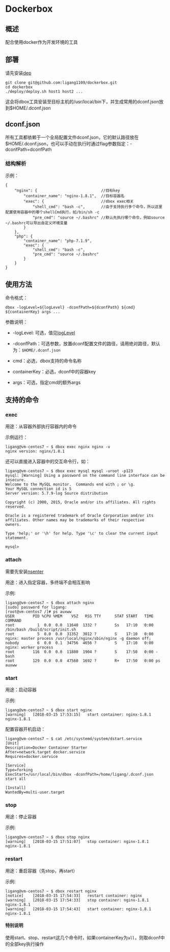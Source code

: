 # Dockerbox

## 概述

配合使用docker作为开发环境的工具

## 部署

请先安装[dep](https://golang.github.io/dep/)

```
git clone git@github.com:ligang1109/dockerbox.git
cd dockerbox
./deploy/deploy.sh host1 host2 ...
```

这会将dbox工具安装至目标主机的/usr/local/bin下，并生成常用的dconf.json放到$HOME/.dconf.json

## dconf.json

所有工具都依赖于一个全局配置文件dconf.json，它的默认路径放在$HOME/.dconf.json，也可以手动在执行时通过flag参数指定：-dconfPath=dconfPath

### 结构解析

示例：
```
{
    "nginx": {                            //目标key
        "container_name": "nginx-1.8.1",  //目标容器名
        "exec": {                         //dbox exec相关
            "shell_cmd": "bash -c",       //由于支持执行多个命令，所以这里配置使用容器中的哪个shellCmd执行，如/bin/sh -c
            "pre_cmd": "source ~/.bashrc" //默认先执行哪个命令，例如source ~/.bashrc可以导出自定义环境变量
        }
    },
    "php": {
        "container_name": "php-7.1.9",
        "exec": {
            "shell_cmd": "bash -c",
            "pre_cmd": "source ~/.bashrc"
        }
    }
}
```

## 使用方法

命令格式：

```
dbox -logLevel=${logLevel} -dconfPath=${dconfPath} ${cmd} ${containerKey} args ...
```

参数说明：

- -logLevel: 可选，值见[logLevel](https://github.com/goinbox/golog/blob/master/base.go)

- -dconfPath：可选参数，放置dconf配置文件的路径，请用绝对路径，默认为：`$HOME/.dconf.json`

- cmd：必选，dbox支持的命令名称

- containerKey：必选，dconf中的容器key

- args：可选，指定cmd的额外args

## 支持的命令

### exec

用途：从容器外部执行容器内的命令

示例运行：

```
ligang@vm-centos7 ~ $ dbox exec nginx nginx -v
nginx version: nginx/1.8.1
```

还可以直接进入容器中的交互命令行，如：

```
ligang@vm-centos7 ~ $ dbox exec mysql mysql -uroot -p123
mysql: [Warning] Using a password on the command line interface can be insecure.
Welcome to the MySQL monitor.  Commands end with ; or \g.
Your MySQL connection id is 5
Server version: 5.7.9-log Source distribution

Copyright (c) 2000, 2015, Oracle and/or its affiliates. All rights reserved.

Oracle is a registered trademark of Oracle Corporation and/or its
affiliates. Other names may be trademarks of their respective
owners.

Type 'help;' or '\h' for help. Type '\c' to clear the current input statement.

mysql> 
```

### attach

需要先安装[nsenter](http://man7.org/linux/man-pages/man1/nsenter.1.html)

用途：进入指定容器，多终端不会相互影响

示例:
```
ligang@vm-centos7 ~ $ dbox attach nginx
[sudo] password for ligang: 
[root@vm-centos7 /]# ps auxww
USER        PID %CPU %MEM    VSZ   RSS TTY      STAT START   TIME COMMAND
root          1  0.0  0.0  11640  1332 ?        Ss   17:10   0:00 /bin/bash /build/script/init.sh
root          5  0.0  0.0  31352  3012 ?        S    17:10   0:00 nginx: master process /usr/local/nginx/sbin/nginx -g daemon off;
nobody        6  0.0  0.1  34756  4656 ?        S    17:10   0:00 nginx: worker process
root        116  0.0  0.0  11880  1904 ?        S    17:50   0:00 -bash
root        129  0.0  0.0  47560  1692 ?        R+   17:50   0:00 ps auxww
```

### start

用途：启动容器

示例:
```
ligang@vm-centos7 ~ $ dbox start nginx
[warning]	[2018-03-15 17:53:15]	start container: nginx-1.8.1
nginx-1.8.1
```

配置容器开机启动：
```
ligang@vm-centos7 ~ $ cat /etc/systemd/system/dstart.service 
[Unit]
Description=Docker Container Starter
After=network.target docker.service
Requires=docker.service

[Service]
Type=forking
ExecStart=/usr/local/bin/dbox -dconfPath=/home/ligang/.dconf.json start all

[Install]
WantedBy=multi-user.target
```

### stop

用途：停止容器

示例:
```
ligang@vm-centos7 ~ $ dbox stop nginx
[warning]	[2018-03-15 17:51:07]	stop container: nginx-1.8.1
nginx-1.8.1
```

### restart

用途：重启容器（先stop，再start）

示例:
```
ligang@vm-centos7 ~ $ dbox restart nginx
[notice]	[2018-03-15 17:54:33]	restart container: nginx
[warning]	[2018-03-15 17:54:33]	stop container: nginx-1.8.1
nginx-1.8.1
[warning]	[2018-03-15 17:54:43]	start container: nginx-1.8.1
nginx-1.8.1
```

#### 特别说明

使用start、stop、restart这几个命令时，如果containerKey为`all`，则取dconf中的全部key执行操作